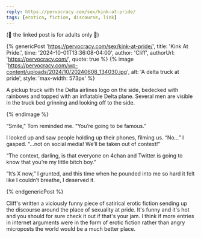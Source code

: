 ```yaml
---
reply: https://pervocracy.com/sex/kink-at-pride/
tags: [erotica, fiction, discourse, link]
---
```


(🔞 the linked post is for adults only 🔞)

{% genericPost 'https://pervocracy.com/sex/kink-at-pride/',
    title: 'Kink At Pride.',
    time: '2024-10-01T13:36:08-04:00',
    author: 'Cliff',
    authorUrl: 'https://pervocracy.com/',
    quote: true %}
  {% image 'https://pervocracy.com/wp-content/uploads/2024/10/20240608_134030.jpg',
      alt: 'A delta truck at pride',
      style: 'max-width: 573px' %}
    <p>A pickup truck with the Delta airlines logo on the side, bedecked with
    rainbows and topped with an inflatable Delta plane. Several men are visible
    in the truck bed grinning and looking off to the side.</p>
  {% endimage %}

  <p>“Smile,” Tom reminded me. “You’re going to be famous.”</p>

  <p>I looked up and saw people holding up their phones, filming us. “No…” I
  gasped. “…not on social media! We’ll be taken out of context!”</p>

  <p>“The context, darling, is that everyone on 4chan and Twitter is going to
  know that you’re my little bitch boy.”</p>

  <p>“It’s X now,” I grunted, and this time when he pounded into me so hard it
  felt like I couldn’t breathe, I deserved it.</p>
{% endgenericPost %}

Cliff's written a viciously funny piece of satirical erotic fiction sending up
the discourse around the place of sexuality at pride. It's funny and it's hot
and you should for sure check it out if that's your jam. I think if more entries
in internet arguments were in the form of erotic fiction rather than angry
microposts the world would be a much better place.
